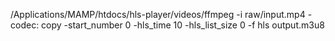 /Applications/MAMP/htdocs/hls-player/videos/ffmpeg -i raw/input.mp4 -codec: copy -start_number 0 -hls_time 10 -hls_list_size 0 -f hls output.m3u8